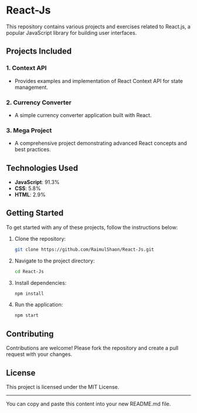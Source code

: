 # React-Js

This repository contains various projects and exercises related to React.js, a popular JavaScript library for building user interfaces.

## Projects Included

### 1. Context API
- Provides examples and implementation of React Context API for state management.

### 2. Currency Converter
- A simple currency converter application built with React.

### 3. Mega Project
- A comprehensive project demonstrating advanced React concepts and best practices.

## Technologies Used

- **JavaScript**: 91.3%
- **CSS**: 5.8%
- **HTML**: 2.9%

## Getting Started

To get started with any of these projects, follow the instructions below:

1. Clone the repository:
   ```bash
   git clone https://github.com/RaimulShaon/React-Js.git
   ```

2. Navigate to the project directory:
   ```bash
   cd React-Js
   ```

3. Install dependencies:
   ```bash
   npm install
   ```

4. Run the application:
   ```bash
   npm start
   ```

## Contributing

Contributions are welcome! Please fork the repository and create a pull request with your changes.

## License

This project is licensed under the MIT License.

---

You can copy and paste this content into your new README.md file.
